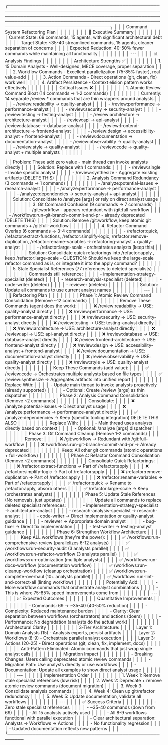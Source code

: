 ╭─────────────────────────────────────────────────────────────────────────────────────────────────────────────────────────────────────────────────────────────────────────────────────────────────────────────────────────────────────────╮ │
│ │ Command System Refactoring Plan                                                                                                                                                                                                         │ │
│ │                                                                                                                                                                                                                                         │ │
│ │ 🎯 Executive Summary                                                                                                                                                                                                                    │ │
│ │                                                                                                                                                                                                                                         │ │
│ │ Current State: 69 commands, 15 agents, with significant architectural debt                                                                                                                                                              │ │
│ │ Target State: ~35-40 streamlined commands, 15 agents, cleaner separation of concerns                                                                                                                                                    │ │
│ │ Expected Reduction: 40-50% fewer commands while maintaining all functionality                                                                                                                                                           │ │
│ │                                                                                                                                                                                                                                         │ │
│ │ ---                                                                                                                                                                                                                                     │ │
│ │ 📊 Analysis Findings                                                                                                                                                                                                                    │ │
│ │                                                                                                                                                                                                                                         │ │
│ │ Architecture Strengths ✅                                                                                                                                                                                                                │ │
│ │                                                                                                                                                                                                                                         │ │
│ │ 1. 15 Domain Analysts - Well-designed, MECE coverage, proper separation                                                                                                                                                                 │ │
│ │ 2. Workflow Commands - Excellent parallelization (75-85% faster), real value-add                                                                                                                                                        │ │
│ │ 3. Action Commands - Direct operations (git, clean, fix) work well                                                                                                                                                                      │ │
│ │ 4. Artifact Persistence - Context elision pattern works effectively                                                                                                                                                                     │ │
│ │                                                                                                                                                                                                                                         │ │
│ │ Critical Issues ❌                                                                                                                                                                                                                       │ │
│ │                                                                                                                                                                                                                                         │ │
│ │ 1. Atomic Review Command Bloat (14 commands → 1-2 commands)                                                                                                                                                                             │ │
│ │                                                                                                                                                                                                                                         │ │
│ │ Currently: 14 separate /review:* commands that are thin wrappers around analysts                                                                                                                                                        │ │
│ │ - /review:readability → quality-analyst                                                                                                                                                                                                 │ │
│ │ - /review:performance → performance-analyst                                                                                                                                                                                             │ │
│ │ - /review:security → security-analyst                                                                                                                                                                                                   │ │
│ │ - /review:testing → testing-analyst                                                                                                                                                                                                     │ │
│ │ - /review:architecture → architecture-analyst                                                                                                                                                                                           │ │
│ │ - /review:api → api-analyst                                                                                                                                                                                                             │ │
│ │ - /review:database → database-analyst                                                                                                                                                                                                   │ │
│ │ - /review:frontend-architecture → frontend-analyst                                                                                                                                                                                      │ │
│ │ - /review:design → accessibility-analyst + frontend-analyst                                                                                                                                                                             │ │
│ │ - /review:documentation → documentation-analyst                                                                                                                                                                                         │ │
│ │ - /review:observability → quality-analyst                                                                                                                                                                                               │ │
│ │ - /review:style → quality-analyst                                                                                                                                                                                                       │ │
│ │ - /review:code → quality-analyst + multiple analysts                                                                                                                                                                                    │ │
│ │                                                                                                                                                                                                                                         │ │

│ │ Problem: These add zero value - main thread can invoke analysts directly                                                                                                                                                                │ │
│ │ Solution: Replace with 1 commands:                                                                                                                                                                                                    │ │
│ │ - /review:single <domain> - Invoke specific analyst                                                                                                                                                                                     │ │
│ │ - /review:synthesize - Aggregate existing artifacts (DELETE THIS)                                                                                                                                                                         │ │
│ │                                                                                                                                                                                                                                         │ │
│ │ 2. Analysis Command Redundancy (3 commands → 1 command)                                                                                                                                                                                 │ │
│ │                                                                                                                                                                                                                                         │ │
│ │ - /analyze:potential-issues → research-analyst                                                                                                                                                                                          │ │
│ │ - /analyze:performance → performance-analyst                                                                                                                                                                                            │ │
│ │ - /analyze:dependencies → security-analyst + api-analyst                                                                                                                                                                                │ │
│ │                                                                                                                                                                                                                                         │ │
│ │ Solution: Consolidate to /analyze <type> [args] or rely on direct analyst usage                                                                                                                                                         │ │
│ │                                                                                                                                                                                                                                         │ │
│ │ 3. Git Command Confusion (9 commands → 7 commands)                                                                                                                                                                                      │ │
│ │                                                                                                                                                                                                                                         │ │
│ │ - /git:workflow - appears redundant with /git:full-workflow                                                                                                                                                                             │ │
│ │ - /workflows:run-git-branch-commit-and-pr - already deprecated (DELETE THIS)                                                                                                                                                                         │ │
│ │ Solution: Remove /git:workflow, keep atomic git commands + /git:full-workflow                                                                                                                                                           │ │
│ │                                                                                                                                                                                                                                         │ │
│ │ 4. Refactor Command Overlap (6 commands → 3-4 commands)                                                                                                                                                                                 │ │
│ │                                                                                                                                                                                                                                         │ │
│ │ - /refactor:quick, /refactor:extract-functions, /refactor:simplify-logic, /refactor:remove-duplication, /refactor:rename-variables → refactoring-analyst + quality-analyst                                                              │ │
│ │ - /refactor:large-scale - orchestrates analysts (keep this)                                                                                                                                                                             │ │
│ │                                                                                                                                                                                                                                         │ │
│ │ Solution: Consolidate quick refactorings into /refactor:apply <type>, keep /refactor:large-scale  - QUESTION: Should we keep the large-scale refactor command as is, or integrate it into the apply command?                                                                                                                                      │ │
│ │                                                                                                                                                                                                                                         │ │
│ │ 5. Stale Specialist References (77 references to deleted specialists)                                                                                                                                                                   │ │
│ │                                                                                                                                                                                                                                         │ │
│ │ Commands still reference:                                                                                                                                                                                                               │ │
│ │ - implementation-strategy-specialist (deleted)                                                                                                                                                                                          │ │
│ │ - research-analysis-specialist (deleted)                                                                                                                                                                                                │ │
│ │ - code-writer (deleted)                                                                                                                                                                                                                 │ │
│ │ - reviewer (deleted)                                                                                                                                                                                                                    │ │
│ │                                                                                                                                                                                                                                         │ │
│ │ Solution: Update all commands to use current analyst names                                                                                                                                                                              │ │
│ │                                                                                                                                                                                                                                         │ │
│ │ ---                                                                                                                                                                                                                                     │ │
│ │ 🔧 Refactoring Plan                                                                                                                                                                                                                     │ │
│ │                                                                                                                                                                                                                                         │ │
│ │ Phase 1: Atomic Review Command Consolidation (Remove ~12 commands)                                                                                                                                                                      │ │
│ │                                                                                                                                                                                                                                         │ │
│ │ Remove These Commands (agent does the work):                                                                                                                                                                                            │ │
│ │ ❌ /review:readability → USE: quality-analyst directly                                                                                                                                                                                   │ │
│ │ ❌ /review:performance → USE: performance-analyst directly                                                                                                                                                                               │ │
│ │ ❌ /review:security → USE: security-analyst directly                                                                                                                                                                                     │ │
│ │ ❌ /review:testing → USE: testing-analyst directly                                                                                                                                                                                       │ │
│ │ ❌ /review:architecture → USE: architecture-analyst directly                                                                                                                                                                             │ │
│ │ ❌ /review:api → USE: api-analyst directly                                                                                                                                                                                               │ │
│ │ ❌ /review:database → USE: database-analyst directly                                                                                                                                                                                     │ │
│ │ ❌ /review:frontend-architecture → USE: frontend-analyst directly                                                                                                                                                                        │ │
│ │ ❌ /review:design → USE: accessibility-analyst + frontend-analyst                                                                                                                                                                        │ │
│ │ ❌ /review:documentation → USE: documentation-analyst directly                                                                                                                                                                           │ │
│ │ ❌ /review:observability → USE: quality-analyst directly                                                                                                                                                                                 │ │
│ │ ❌ /review:style → USE: quality-analyst directly                                                                                                                                                                                         │ │
│ │                                                                                                                                                                                                                                         │ │
│ │ Keep These Commands (add value):                                                                                                                                                                                                        │ │
│ │ ✅ /review:code → Orchestrates multiple analysts based on file types                                                                                                                                                                     │ │
│ │ ✅ /review:synthesize → Aggregates artifacts into unified report                                                                                                                                                                         │ │
│ │                                                                                                                                                                                                                                         │ │
│ │ Replace With:                                                                                                                                                                                                                           │ │
│ │ - Update main thread to invoke analysts proactively (already supported)                                                                                                                                                                 │ │
│ │ - Optional: Create /review <domain> [args] as thin dispatcher                                                                                                                                                                           │ │
│ │                                                                                                                                                                                                                                         │ │
│ │ Phase 2: Analysis Command Consolidation (Remove ~2 commands)                                                                                                                                                                            │ │
│ │                                                                                                                                                                                                                                         │ │
│ │ Consolidate:                                                                                                                                                                                                                            │ │
│ │ ❌ /analyze:potential-issues → Direct analyst usage                                                                                                                                                                                      │ │
│ │ ❌ /analyze:performance → performance-analyst directly                                                                                                                                                                                   │ │
│ │ ✅ /analyze:dependencies → Keep (specific tooling integration)   DELETE THIS ALSO                                                                                                                                                                        │ │
│ │                                                                                                                                                                                                                                         │ │
│ │ Replace With:                                                                                                                                                                                                                           │ │
│ │ - Main thread uses analysts directly based on context                                                                                                                                                                                   │ │
│ │ - Optional: /analyze <type> [args] dispatcher                                                                                                                                                                                           │ │
│ │                                                                                                                                                                                                                                         │ │
│ │ Phase 3: Git Command Cleanup (Remove 1-2 commands)                                                                                                                                                                                      │ │
│ │                                                                                                                                                                                                                                         │ │
│ │ Remove:                                                                                                                                                                                                                                 │ │
│ │ ❌ /git:workflow → Redundant with /git:full-workflow                                                                                                                                                                                     │ │
│ │ ❌ /workflows:run-git-branch-commit-and-pr → Already deprecated                                                                                                                                                                          │ │
│ │                                                                                                                                                                                                                                         │ │
│ │ Keep: All other git commands (atomic operations + full-workflow)                                                                                                                                                                        │ │
│ │                                                                                                                                                                                                                                         │ │
│ │ Phase 4: Refactor Command Consolidation (Remove ~2 commands)                                                                                                                                                                            │ │
│ │                                                                                                                                                                                                                                         │ │
│ │ Consolidate Quick Refactorings:                                                                                                                                                                                                         │ │
│ │ ❌ /refactor:extract-functions → Part of /refactor:apply                                                                                                                                                                                 │ │
│ │ ❌ /refactor:simplify-logic → Part of /refactor:apply                                                                                                                                                                                    │ │
│ │ ❌ /refactor:remove-duplication → Part of /refactor:apply                                                                                                                                                                                │ │
│ │ ❌ /refactor:rename-variables → Part of /refactor:apply                                                                                                                                                                                  │ │
│ │ ✅ /refactor:quick → Rename to /refactor:apply, absorb others                                                                                                                                                                            │ │
│ │ ✅ /refactor:large-scale → Keep (orchestrates analysts)                                                                                                                                                                                  │ │
│ │                                                                                                                                                                                                                                         │ │
│ │ Phase 5: Update Stale References (No removals, just updates)                                                                                                                                                                            │ │
│ │                                                                                                                                                                                                                                         │ │
│ │ Update all commands to replace deleted specialist references:                                                                                                                                                                           │ │
│ │ - implementation-strategy-specialist → architecture-analyst                                                                                                                                                                             │ │
│ │ - research-analysis-specialist → research-analyst                                                                                                                                                                                       │ │
│ │ - code-writer → Direct implementation or quality-analyst guidance                                                                                                                                                                       │ │
│ │ - reviewer → Appropriate domain analyst                                                                                                                                                                                                 │ │
│ │ - bug-fixer → Direct fix implementation                                                                                                                                                                                                 │ │
│ │ - test-writer → testing-analyst guidance                                                                                                                                                                                                │ │
│ │                                                                                                                                                                                                                                         │ │
│ │ Phase 6: Strengthen Workflow Architecture                                                                                                                                                                                               │ │
│ │                                                                                                                                                                                                                                         │ │
│ │ Keep ALL workflows (they're the power):                                                                                                                                                                                                 │ │
│ │ ✅ /workflows:run-comprehensive-review (parallelizes 6-12 analysts)                                                                                                                                                                      │ │
│ │ ✅ /workflows:run-security-audit (3 analysts parallel)                                                                                                                                                                                   │ │
│ │ ✅ /workflows:run-refactor-workflow (3 analysts parallel)                                                                                                                                                                                │ │
│ │ ✅ /workflows:run-optimization (multiple analysts)                                                                                                                                                                                       │ │
│ │ ✅ /workflows:run-docs-workflow (documentation workflow)                                                                                                                                                                                 │ │
│ │ ✅ /workflows:run-cleanup-workflow (cleanup orchestration)                                                                                                                                                                               │ │
│ │ ✅ /workflows:run-complete-overhaul (10+ analysts parallel)                                                                                                                                                                              │ │
│ │ ✅ /workflows:run-lint-and-correct-all (linting workflow)                                                                                                                                                                                │ │
│ │                                                                                                                                                                                                                                         │ │
│ │ Potentially Add:                                                                                                                                                                                                                        │ │
│ │ - More workflow commands that orchestrate analyst combinations                                                                                                                                                                          │ │
│ │ - This is where 75-85% speed improvements come from                                                                                                                                                                                     │ │
│ │                                                                                                                                                                                                                                         │ │
│ │ ---                                                                                                                                                                                                                                     │ │
│ │ 📈 Expected Outcomes                                                                                                                                                                                                                    │ │
│ │                                                                                                                                                                                                                                         │ │
│ │ Quantitative Improvements                                                                                                                                                                                                               │ │
│ │                                                                                                                                                                                                                                         │ │
│ │ - Commands: 69 → ~35-40 (40-50% reduction)                                                                                                                                                                                              │ │
│ │ - Complexity: Reduced maintenance burden                                                                                                                                                                                                │ │
│ │ - Clarity: Clear separation between workflows (orchestrators) and actions (doers)                                                                                                                                                       │ │
│ │ - Performance: No degradation (analysts do the actual work)                                                                                                                                                                             │ │
│ │                                                                                                                                                                                                                                         │ │
│ │ Architectural Clarity                                                                                                                                                                                                                   │ │
│ │                                                                                                                                                                                                                                         │ │
│ │ 3-Tier Architecture:                                                                                                                                                                                                                    │ │
│ │ Layer 1: Domain Analysts (15) - Analysis experts, persist artifacts                                                                                                                                                                     │ │
│ │ Layer 2: Workflows (8-9) - Orchestrate parallel analyst execution                                                                                                                                                                       │ │
│ │ Layer 3: Actions (20-25) - Direct operations (git, clean, fix, implement, docs)                                                                                                                                                         │ │
│ │                                                                                                                                                                                                                                         │ │
│ │ Anti-Pattern Eliminated: Atomic commands that just wrap single analyst calls                                                                                                                                                            │ │
│ │                                                                                                                                                                                                                                         │ │
│ │ Migration Impact                                                                                                                                                                                                                        │ │
│ │                                                                                                                                                                                                                                         │ │
│ │ - Breaking Changes: Users calling deprecated atomic review commands                                                                                                                                                                     │ │
│ │ - Migration Path: Use analysts directly or use workflows                                                                                                                                                                                │ │
│ │ - Documentation: Update all examples to show direct analyst usage                                                                                                                                                                       │ │
│ │                                                                                                                                                                                                                                         │ │
│ │ ---                                                                                                                                                                                                                                     │ │
│ │ 🚀 Implementation Order                                                                                                                                                                                                                 │ │
│ │                                                                                                                                                                                                                                         │ │
│ │ 1. Week 1: Remove stale specialist references (low risk)                                                                                                                                                                                │ │
│ │ 2. Week 2: Deprecate + remove atomic review commands (document migration)                                                                                                                                                               │ │
│ │ 3. Week 3: Consolidate analysis commands                                                                                                                                                                                                │ │
│ │ 4. Week 4: Clean up git/refactor redundancy                                                                                                                                                                                             │ │
│ │ 5. Week 5: Update documentation, validate all workflows                                                                                                                                                                                 │ │
│ │                                                                                                                                                                                                                                         │ │
│ │ ---                                                                                                                                                                                                                                     │ │
│ │ ✅ Success Criteria                                                                                                                                                                                                                      │ │
│ │                                                                                                                                                                                                                                         │ │
│ │ - Zero stale specialist references                                                                                                                                                                                                      │ │
│ │ - ~35-40 commands (down from 69)                                                                                                                                                                                                        │ │
│ │ - All 15 analysts actively used                                                                                                                                                                                                         │ │
│ │ - All 8-9 workflows functional with parallel execution                                                                                                                                                                                  │ │
│ │ - Clear architectural separation: Analysts → Workflows → Actions                                                                                                                                                                        │ │
│ │ - No functionality regression                                                                                                                                                                                                           │ │
│ │ - Updated documentation reflects new patterns                                                                                                                                                                                           │ │
│ ╰───────────────────────────────────────────────────────
